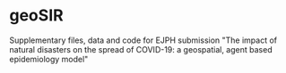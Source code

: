 # geoSIR
Supplementary files, data and code for EJPH submission "The impact of natural disasters on the spread of COVID-19: a geospatial, agent based epidemiology model"
